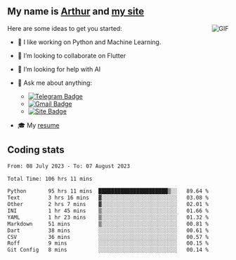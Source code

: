 
## My name is [Arthur](https://www.linkedin.com/in/arthur-novais-201420/) and [my site](https://arthurcn96.github.io/)

<!--
**Arthurcn96/Arthurcn96** is a ✨ _special_ ✨ repository because its `README.md` (this file) appears on your GitHub profile.
-->
<img align="right"  max-width="440" max-height="240" alt="GIF" src="https://raw.githubusercontent.com/Arthurcn96/Arthurcn96/master/helloThere.gif" />

Here are some ideas to get you started:

- 🤖 I like working on Python and Machine Learning.
- 👯 I’m looking to collaborate on Flutter
- 🤔 I’m looking for help with AI
- 💬 Ask me about anything:
    - [![Telegram Badge](https://img.shields.io/badge/-@Arthurcn9-0088cc?style=for-the-badge&logo=Telegram&logoColor=white)](https://t.me/Arthurcn9)
    - [![Gmail Badge](https://img.shields.io/badge/-@Arthurcn9-red?style=for-the-badge&logo=Gmail&logoColor=white)](mailto:Arthurcn96@gmail.com)
    - [![Site Badge](https://img.shields.io/badge/arthurcn96.github.io-informational?style=for-the-badge&logo=internetexplorer)](https://arthurcn96.github.io/)

- 🎓 My [resume](https://github.com/Arthurcn96/resume/blob/master/Resume_PT-BR.pdf)


## Coding stats
<!--START_SECTION:waka-->

```txt
From: 08 July 2023 - To: 07 August 2023

Total Time: 106 hrs 11 mins

Python       95 hrs 11 mins  ██████████████████████▒░░   89.64 %
Text         3 hrs 16 mins   ▓░░░░░░░░░░░░░░░░░░░░░░░░   03.08 %
Other        2 hrs 7 mins    ▓░░░░░░░░░░░░░░░░░░░░░░░░   02.01 %
INI          1 hr 45 mins    ▒░░░░░░░░░░░░░░░░░░░░░░░░   01.66 %
YAML         1 hr 23 mins    ▒░░░░░░░░░░░░░░░░░░░░░░░░   01.32 %
Markdown     51 mins         ▒░░░░░░░░░░░░░░░░░░░░░░░░   00.81 %
Dart         38 mins         ░░░░░░░░░░░░░░░░░░░░░░░░░   00.61 %
CSV          36 mins         ░░░░░░░░░░░░░░░░░░░░░░░░░   00.57 %
Roff         9 mins          ░░░░░░░░░░░░░░░░░░░░░░░░░   00.15 %
Git Config   8 mins          ░░░░░░░░░░░░░░░░░░░░░░░░░   00.14 %
```

<!--END_SECTION:waka-->
